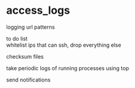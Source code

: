 # access_logs
logging url patterns

to do list  
whitelist ips that can ssh, drop everything else  

checksum files  

take periodic logs of running processes using top  

send notifications



